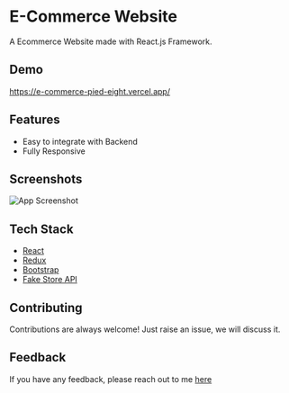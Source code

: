 # E-Commerce Website

A Ecommerce Website made with React.js Framework.


## Demo

https://e-commerce-pied-eight.vercel.app/

## Features

- Easy to integrate with Backend
- Fully Responsive


## Screenshots

![App Screenshot](https://i.ibb.co/fQ293tm/image.png)


## Tech Stack

* [React](https://reactjs.org/)
* [Redux](https://redux.js.org/)
* [Bootstrap](https://getbootstrap.com/)
* [Fake Store API](https://fakestoreapi.com/)

## Contributing

Contributions are always welcome!
Just raise an issue, we will discuss it.


## Feedback

If you have any feedback, please reach out to me [here](https://www.linkedin.com/in/selimcan-benzinci/)


